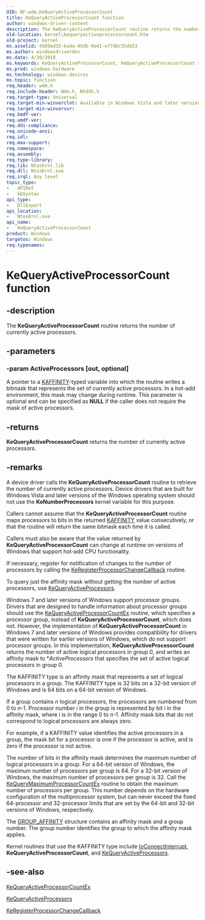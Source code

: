 ```yaml
---
UID: NF:wdm.KeQueryActiveProcessorCount
title: KeQueryActiveProcessorCount function
author: windows-driver-content
description: The KeQueryActiveProcessorCount routine returns the number of currently active processors.
old-location: kernel\kequeryactiveprocessorcount.htm
old-project: kernel
ms.assetid: 4369ad33-ba4a-45db-9a41-e77d6c55da53
ms.author: windowsdriverdev
ms.date: 4/30/2018
ms.keywords: KeQueryActiveProcessorCount, KeQueryActiveProcessorCount routine [Kernel-Mode Driver Architecture], k105_23574ace-ab66-43bb-976f-ca7310cece9a.xml, kernel.kequeryactiveprocessorcount, wdm/KeQueryActiveProcessorCount
ms.prod: windows-hardware
ms.technology: windows-devices
ms.topic: function
req.header: wdm.h
req.include-header: Wdm.h, Ntddk.h
req.target-type: Universal
req.target-min-winverclnt: Available in Windows Vista and later versions of Windows.
req.target-min-winversvr: 
req.kmdf-ver: 
req.umdf-ver: 
req.ddi-compliance: 
req.unicode-ansi: 
req.idl: 
req.max-support: 
req.namespace: 
req.assembly: 
req.type-library: 
req.lib: NtosKrnl.lib
req.dll: NtosKrnl.exe
req.irql: Any level
topic_type:
-	APIRef
-	kbSyntax
api_type:
-	DllExport
api_location:
-	NtosKrnl.exe
api_name:
-	KeQueryActiveProcessorCount
product: Windows
targetos: Windows
req.typenames: 
---
```


# KeQueryActiveProcessorCount function


## -description


The <b>KeQueryActiveProcessorCount</b> routine returns the number of currently active processors.


## -parameters




### -param ActiveProcessors [out, optional]

A pointer to a <a href="https://msdn.microsoft.com/library/windows/hardware/ff551830">KAFFINITY</a>-typed variable into which the routine writes a bitmask that represents the set of currently active processors. In a hot-add environment, this mask may change during runtime. This parameter is optional and can be specified as <b>NULL</b> if the caller does not require the mask of active processors. 


## -returns



<b>KeQueryActiveProcessorCount</b> returns the number of currently active processors. 




## -remarks



A device driver calls the <b>KeQueryActiveProcessorCount</b> routine to retrieve the number of currently active processors. Device drivers that are built for Windows Vista and later versions of the Windows operating system should not use the <b>KeNumberProcessors</b> kernel variable for this purpose.

Callers cannot assume that the <b>KeQueryActiveProcessorCount</b> routine maps processors to bits in the returned <a href="https://msdn.microsoft.com/library/windows/hardware/ff551830">KAFFINITY</a> value consecutively, or that the routine will return the same bitmask each time it is called.

Callers must also be aware that the value returned by <b>KeQueryActiveProcessorCount</b> can change at runtime on versions of Windows that support hot-add CPU functionality.

If necessary, register for notification of changes to the number of processors by calling the <a href="https://msdn.microsoft.com/library/windows/hardware/ff553120">KeRegisterProcessorChangeCallback</a> routine.

To query just the affinity mask without getting the number of active processors, use <a href="https://msdn.microsoft.com/library/windows/hardware/ff553001">KeQueryActiveProcessors</a>.

Windows 7 and later versions of Windows support processor groups. Drivers that are designed to handle information about processor groups should use the <a href="https://msdn.microsoft.com/library/windows/hardware/ff552993">KeQueryActiveProcessorCountEx</a> routine, which specifies a processor group, instead of <b>KeQueryActiveProcessorCount</b>, which does not. However, the implementation of <b>KeQueryActiveProcessorCount</b> in Windows 7 and later versions of Windows provides compatibility for drivers that were written for earlier versions of Windows, which do not support processor groups. In this implementation, <b>KeQueryActiveProcessorCount</b> returns the number of active logical processors in group 0, and writes an affinity mask to *<i>ActiveProcessors</i> that specifies the set of active logical processors in group 0. 

The KAFFINITY type is an affinity mask that represents a set of logical processors in a group. The KAFFINITY type is 32 bits on a 32-bit version of Windows and is 64 bits on a 64-bit version of Windows.

If a group contains <i>n</i> logical processors, the processors are numbered from 0 to <i>n</i>-1. Processor number <i>i</i> in the group is represented by bit <i>i</i> in the affinity mask, where <i>i</i> is in the range 0 to <i>n</i>-1. Affinity mask bits that do not correspond to logical processors are always zero.

For example, if a KAFFINITY value identifies the active processors in a group, the mask bit for a processor is one if the processor is active, and is zero if the processor is not active.

The number of bits in the affinity mask determines the maximum number of logical processors in a group. For a 64-bit version of Windows, the maximum number of processors per group is 64. For a 32-bit version of Windows, the maximum number of processors per group is 32. Call the <a href="https://msdn.microsoft.com/library/windows/hardware/ff553044">KeQueryMaximumProcessorCountEx</a> routine to obtain the maximum number of processors per group. This number depends on the hardware configuration of the multiprocessor system, but can never exceed the fixed 64-processor and 32-processor limits that are set by the 64-bit and 32-bit versions of Windows, respectively.

The <a href="https://msdn.microsoft.com/library/windows/hardware/ff546539">GROUP_AFFINITY</a> structure contains an affinity mask and a group number. The group number identifies the group to which the affinity mask applies.

Kernel routines that use the KAFFINITY type include <a href="https://msdn.microsoft.com/library/windows/hardware/ff548371">IoConnectInterrupt</a>, <b>KeQueryActiveProcessorCount</b>, and <a href="https://msdn.microsoft.com/library/windows/hardware/ff553001">KeQueryActiveProcessors</a>. 




## -see-also




<a href="https://msdn.microsoft.com/library/windows/hardware/ff552993">KeQueryActiveProcessorCountEx</a>



<a href="https://msdn.microsoft.com/library/windows/hardware/ff553001">KeQueryActiveProcessors</a>



<a href="https://msdn.microsoft.com/library/windows/hardware/ff553120">KeRegisterProcessorChangeCallback</a>
 

 

